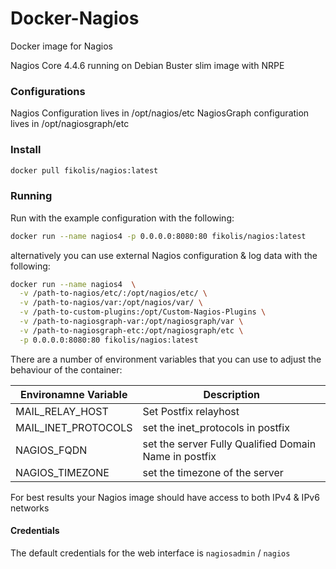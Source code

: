 # Docker-Nagios

Docker image for Nagios

Nagios Core 4.4.6 running on Debian Buster slim image with NRPE

### Configurations
Nagios Configuration lives in /opt/nagios/etc
NagiosGraph configuration lives in /opt/nagiosgraph/etc

### Install

```sh
docker pull fikolis/nagios:latest
```

### Running

Run with the example configuration with the following:

```sh
docker run --name nagios4 -p 0.0.0.0:8080:80 fikolis/nagios:latest
```

alternatively you can use external Nagios configuration & log data with the following:

```sh
docker run --name nagios4  \
  -v /path-to-nagios/etc/:/opt/nagios/etc/ \
  -v /path-to-nagios/var:/opt/nagios/var/ \
  -v /path-to-custom-plugins:/opt/Custom-Nagios-Plugins \
  -v /path-to-nagiosgraph-var:/opt/nagiosgraph/var \
  -v /path-to-nagiosgraph-etc:/opt/nagiosgraph/etc \
  -p 0.0.0.0:8080:80 fikolis/nagios:latest
```

There are a number of environment variables that you can use to adjust the behaviour of the container:

| Environamne Variable | Description |
|--------|--------|
| MAIL_RELAY_HOST | Set Postfix relayhost |
| MAIL_INET_PROTOCOLS | set the inet_protocols in postfix |
| NAGIOS_FQDN | set the server Fully Qualified Domain Name in postfix |
| NAGIOS_TIMEZONE | set the timezone of the server |

For best results your Nagios image should have access to both IPv4 & IPv6 networks 

#### Credentials

The default credentials for the web interface is `nagiosadmin` / `nagios`




